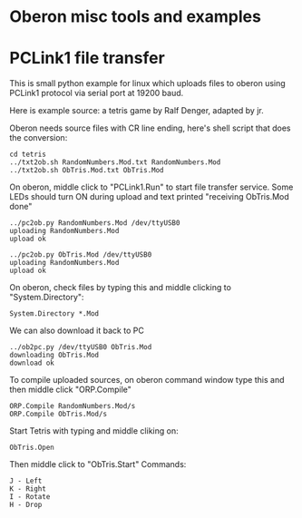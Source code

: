 # Oberon misc tools and examples

# PCLink1 file transfer

This is small python example for linux which
uploads files to oberon using PCLink1 protocol via
serial port at 19200 baud.

Here is example source: a tetris game by Ralf Denger, adapted by jr.

Oberon needs source files with CR line ending, here's shell script
that does the conversion:

    cd tetris
    ../txt2ob.sh RandomNumbers.Mod.txt RandomNumbers.Mod
    ../txt2ob.sh ObTris.Mod.txt ObTris.Mod

On oberon, middle click to "PCLink1.Run" to start file transfer service.
Some LEDs should turn ON during upload and text printed "receiving ObTris.Mod done"

    ../pc2ob.py RandomNumbers.Mod /dev/ttyUSB0
    uploading RandomNumbers.Mod
    upload ok

    ../pc2ob.py ObTris.Mod /dev/ttyUSB0
    uploading RandomNumbers.Mod
    upload ok

On oberon, check files by typing this and middle clicking to
"System.Directory":

    System.Directory *.Mod

We can also download it back to PC

    ../ob2pc.py /dev/ttyUSB0 ObTris.Mod
    downloading ObTris.Mod
    download ok

To compile uploaded sources, on oberon command window 
type this and then middle click "ORP.Compile"

    ORP.Compile RandomNumbers.Mod/s
    ORP.Compile ObTris.Mod/s

Start Tetris with typing and middle cliking on:

    ObTris.Open

Then middle click to "ObTris.Start"
Commands:

    J - Left
    K - Right
    I - Rotate
    H - Drop
